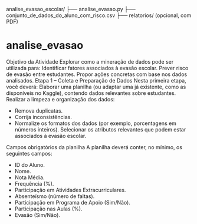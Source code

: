 analise_evasao_escolar/
  ├── analise_evasao.py
  ├── conjunto_de_dados_do_aluno_com_risco.csv
  ├── relatorios/ (opcional, com PDF)



# analise_evasao
Objetivo da Atividade Explorar como a mineração de dados pode ser utilizada para: Identificar fatores associados à evasão escolar. Prever risco de evasão entre estudantes. Propor ações concretas com base nos dados analisados.
Etapa 1 – Coleta e Preparação de Dados
Nesta primeira etapa, você deverá:
Elaborar uma planilha (ou adaptar uma já existente, como as disponíveis no Kaggle), contendo dados relevantes sobre estudantes.
Realizar a limpeza e organização dos dados:
- Remova duplicatas.
- Corrija inconsistências.
- Normalize os formatos dos dados (por exemplo, porcentagens em números inteiros).
Selecionar os atributos relevantes que podem estar associados à evasão escolar.

Campos obrigatórios da planilha
A planilha deverá conter, no mínimo, os seguintes campos:
- ID do Aluno.
- Nome.
- Nota Média.
- Frequência (%).
- Participação em Atividades Extracurriculares.
- Absenteísmo (número de faltas).
- Participação em Programa de Apoio (Sim/Não).
- Participação nas Aulas (%).
- Evasão (Sim/Não).


